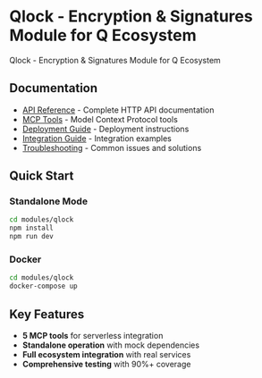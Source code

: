 # Qlock - Encryption & Signatures Module for Q Ecosystem

Qlock - Encryption & Signatures Module for Q Ecosystem

## Documentation

- [API Reference](./api-reference.md) - Complete HTTP API documentation
- [MCP Tools](./mcp-tools.md) - Model Context Protocol tools
- [Deployment Guide](./deployment-guide.md) - Deployment instructions
- [Integration Guide](./integration-guide.md) - Integration examples
- [Troubleshooting](./troubleshooting.md) - Common issues and solutions

## Quick Start

### Standalone Mode
```bash
cd modules/qlock
npm install
npm run dev
```

### Docker
```bash
cd modules/qlock
docker-compose up
```

## Key Features

- **5 MCP tools** for serverless integration
- **Standalone operation** with mock dependencies
- **Full ecosystem integration** with real services
- **Comprehensive testing** with 90%+ coverage

